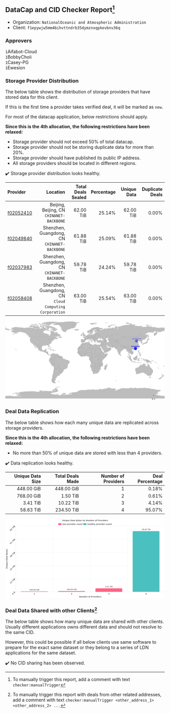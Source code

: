 ## DataCap and CID Checker Report[^1]
 - Organization: `NationalOceanic and Atmospheric Administration`
 - Client: `f1epywjw5mm4bihvttndrb35dymznxqpkevbnv36q`
### Approvers
`1`Aifabot-Cloud<br/>`1`BobbyChoii<br/>`1`Casey-PG<br/>`1`Ewesion

### Storage Provider Distribution
The below table shows the distribution of storage providers that have stored data for this client.

If this is the first time a provider takes verified deal, it will be marked as `new`.

For most of the datacap application, below restrictions should apply.

**Since this is the 4th allocation, the following restrictions have been relaxed:**
 - Storage provider should not exceed 50% of total datacap.
 - Storage provider should not be storing duplicate data for more than 20%.
 - Storage provider should have published its public IP address.
 - All storage providers should be located in different regions.

✔️ Storage provider distribution looks healthy.

| Provider                                              |                                                  Location | Total Deals Sealed | Percentage | Unique Data | Duplicate Deals |
| :---------------------------------------------------- | --------------------------------------------------------: | -----------------: | ---------: | ----------: | --------------: |
| [f02052410](https://filfox.info/en/address/f02052410) |              Beijing, Beijing, CN<br/>`CHINANET-BACKBONE` |          62.00 TiB |     25.14% |   62.00 TiB |           0.00% |
| [f02049840](https://filfox.info/en/address/f02049840) |           Shenzhen, Guangdong, CN<br/>`CHINANET-BACKBONE` |          61.88 TiB |     25.09% |   61.88 TiB |           0.00% |
| [f02037983](https://filfox.info/en/address/f02037983) |           Shenzhen, Guangdong, CN<br/>`CHINANET-BACKBONE` |          59.78 TiB |     24.24% |   59.78 TiB |           0.00% |
| [f02058408](https://filfox.info/en/address/f02058408) | Shenzhen, Guangdong, CN<br/>`Cloud Computing Corporation` |          63.00 TiB |     25.54% |   63.00 TiB |           0.00% |

<img src="https://raw.githubusercontent.com/data-preservation-programs/filplus-checker-assets/main/filecoin-project/filecoin-plus-large-datasets/issues/1608/1679852574368.png"/>

### Deal Data Replication
The below table shows how each many unique data are replicated across storage providers.


**Since this is the 4th allocation, the following restrictions have been relaxed:**
- No more than 50% of unique data are stored with less than 4 providers.

✔️ Data replication looks healthy.

| Unique Data Size | Total Deals Made | Number of Providers | Deal Percentage |
| ---------------: | ---------------: | ------------------: | --------------: |
|       448.00 GiB |       448.00 GiB |                   1 |           0.18% |
|       768.00 GiB |         1.50 TiB |                   2 |           0.61% |
|         3.41 TiB |        10.22 TiB |                   3 |           4.14% |
|        58.63 TiB |       234.50 TiB |                   4 |          95.07% |

<img src="https://raw.githubusercontent.com/data-preservation-programs/filplus-checker-assets/main/filecoin-project/filecoin-plus-large-datasets/issues/1608/1679852575121.png"/>

### Deal Data Shared with other Clients[^3]
The below table shows how many unique data are shared with other clients.
Usually different applications owns different data and should not resolve to the same CID.

However, this could be possible if all below clients use same software to prepare for the exact same dataset or they belong to a series of LDN applications for the same dataset.

✔️ No CID sharing has been observed.

[^1]: To manually trigger this report, add a comment with text `checker:manualTrigger`

[^2]: Deals from those addresses are combined into this report as they are specified with `checker:manualTrigger`

[^3]: To manually trigger this report with deals from other related addresses, add a comment with text `checker:manualTrigger <other_address_1> <other_address_2> ...`

